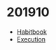 # 201910

- [Habitbook](https://github.com/shunkakinoki/shunkakinoki)
- [Execution](https://github.com/shunkakinoki/shunkakinoki)
